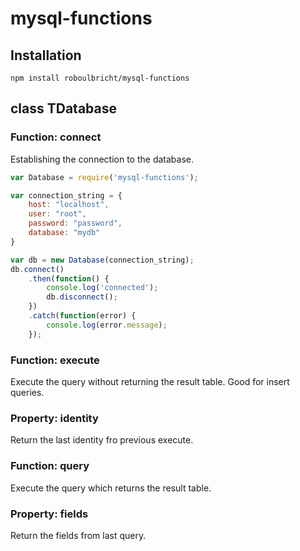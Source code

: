 # mysql-functions

## Installation

```
npm install roboulbricht/mysql-functions
```

## class TDatabase

### Function: connect
Establishing the connection to the database.

```javascript
var Database = require('mysql-functions');

var connection_string = {
    host: "localhost",
    user: "root",
    password: "password",
    database: "mydb"
}

var db = new Database(connection_string);
db.connect()
    .then(function() {
        console.log('connected');
        db.disconnect();
    })
    .catch(function(error) {
        console.log(error.message);
    });
```
### Function: execute
Execute the query without returning the result table. Good for insert queries.

### Property: identity
Return the last identity fro previous execute.

### Function: query
Execute the query which returns the result table.

### Property: fields
Return the fields from last query.